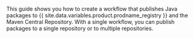 This guide shows you how to create a workflow that publishes Java packages to {{ site.data.variables.product.prodname_registry }} and the Maven Central Repository. With a single workflow, you can publish packages to a single repository or to multiple repositories.